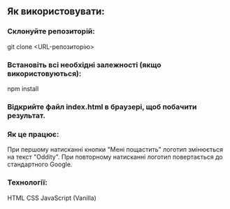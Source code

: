 ## Як використовувати:

### Склонуйте репозиторій:

git clone <URL-репозиторію>

### Встановіть всі необхідні залежності (якщо використовуються):

npm install

### Відкрийте файл index.html в браузері, щоб побачити результат.

### Як це працює:

При першому натисканні кнопки "Мені пощастить" логотип змінюється на текст "Oddity".
При повторному натисканні логотип повертається до стандартного Google.

### Технології:

HTML
CSS
JavaScript (Vanilla)
